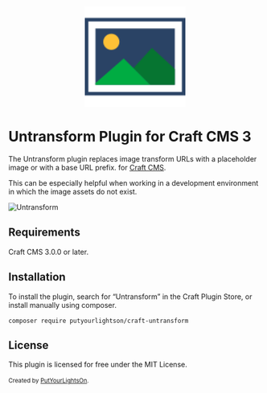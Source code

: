 <p align="center"><img width="200" src="src/icon.svg"></p>

# Untransform Plugin for Craft CMS 3

The Untransform plugin replaces image transform URLs with a placeholder image or with a base URL prefix. for [Craft CMS](https://craftcms.com/).

This can be especially helpful when working in a development environment in which the image assets do not exist.

![Untransform](https://user-images.githubusercontent.com/2318222/63528337-0b7fa800-c503-11e9-86ea-ab67878f52e3.png)

## Requirements

Craft CMS 3.0.0 or later.

## Installation

To install the plugin, search for “Untransform” in the Craft Plugin Store, or install manually using composer.

```
composer require putyourlightson/craft-untransform
```

## License

This plugin is licensed for free under the MIT License.

<small>Created by [PutYourLightsOn](https://putyourlightson.com/).</small>
